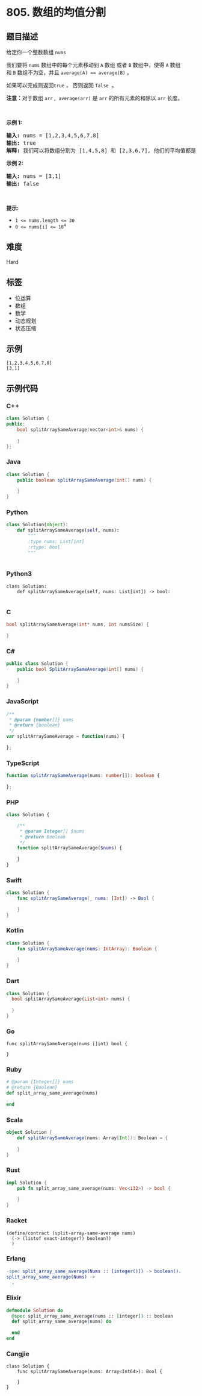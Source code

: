 # 805. 数组的均值分割

## 题目描述

<p>给定你一个整数数组<meta charset="UTF-8" />&nbsp;<code>nums</code></p>

<p>我们要将<meta charset="UTF-8" />&nbsp;<code>nums</code>&nbsp;数组中的每个元素移动到&nbsp;<code>A</code>&nbsp;数组 或者&nbsp;<code>B</code>&nbsp;数组中，使得&nbsp;<code>A</code>&nbsp;数组和<meta charset="UTF-8" />&nbsp;<code>B</code>&nbsp;数组不为空，并且<meta charset="UTF-8" />&nbsp;<code>average(A) == average(B)</code>&nbsp;。</p>

<p>如果可以完成则返回<code>true</code>&nbsp;， 否则返回 <code>false</code>&nbsp;&nbsp;。</p>

<p><strong>注意：</strong>对于数组<meta charset="UTF-8" />&nbsp;<code>arr</code>&nbsp;, <meta charset="UTF-8" />&nbsp;<code>average(arr)</code>&nbsp;是<meta charset="UTF-8" />&nbsp;<code>arr</code>&nbsp;的所有元素的和除以<meta charset="UTF-8" />&nbsp;<code>arr</code>&nbsp;长度。</p>

<p>&nbsp;</p>

<p><strong>示例 1:</strong></p>

<pre>
<strong>输入:</strong> nums = [1,2,3,4,5,6,7,8]
<strong>输出:</strong> true
<strong>解释: </strong>我们可以将数组分割为 [1,4,5,8] 和 [2,3,6,7], 他们的平均值都是4.5。
</pre>

<p><strong>示例 2:</strong></p>

<pre>
<strong>输入:</strong> nums = [3,1]
<strong>输出:</strong> false
</pre>

<p>&nbsp;</p>

<p><strong>提示:</strong></p>

<ul>
	<li><code>1 &lt;= nums.length &lt;= 30</code></li>
	<li><code>0 &lt;= nums[i] &lt;= 10<sup>4</sup></code></li>
</ul>


## 难度

Hard

## 标签

- 位运算
- 数组
- 数学
- 动态规划
- 状态压缩

## 示例

```
[1,2,3,4,5,6,7,8]
[3,1]
```

## 示例代码

### C++

```cpp
class Solution {
public:
    bool splitArraySameAverage(vector<int>& nums) {
        
    }
};
```

### Java

```java
class Solution {
    public boolean splitArraySameAverage(int[] nums) {
        
    }
}
```

### Python

```python
class Solution(object):
    def splitArraySameAverage(self, nums):
        """
        :type nums: List[int]
        :rtype: bool
        """
        
```

### Python3

```python3
class Solution:
    def splitArraySameAverage(self, nums: List[int]) -> bool:
        
```

### C

```c
bool splitArraySameAverage(int* nums, int numsSize) {
    
}
```

### C#

```csharp
public class Solution {
    public bool SplitArraySameAverage(int[] nums) {
        
    }
}
```

### JavaScript

```javascript
/**
 * @param {number[]} nums
 * @return {boolean}
 */
var splitArraySameAverage = function(nums) {
    
};
```

### TypeScript

```typescript
function splitArraySameAverage(nums: number[]): boolean {
    
};
```

### PHP

```php
class Solution {

    /**
     * @param Integer[] $nums
     * @return Boolean
     */
    function splitArraySameAverage($nums) {
        
    }
}
```

### Swift

```swift
class Solution {
    func splitArraySameAverage(_ nums: [Int]) -> Bool {
        
    }
}
```

### Kotlin

```kotlin
class Solution {
    fun splitArraySameAverage(nums: IntArray): Boolean {
        
    }
}
```

### Dart

```dart
class Solution {
  bool splitArraySameAverage(List<int> nums) {
    
  }
}
```

### Go

```golang
func splitArraySameAverage(nums []int) bool {
    
}
```

### Ruby

```ruby
# @param {Integer[]} nums
# @return {Boolean}
def split_array_same_average(nums)
    
end
```

### Scala

```scala
object Solution {
    def splitArraySameAverage(nums: Array[Int]): Boolean = {
        
    }
}
```

### Rust

```rust
impl Solution {
    pub fn split_array_same_average(nums: Vec<i32>) -> bool {
        
    }
}
```

### Racket

```racket
(define/contract (split-array-same-average nums)
  (-> (listof exact-integer?) boolean?)
  )
```

### Erlang

```erlang
-spec split_array_same_average(Nums :: [integer()]) -> boolean().
split_array_same_average(Nums) ->
  .
```

### Elixir

```elixir
defmodule Solution do
  @spec split_array_same_average(nums :: [integer]) :: boolean
  def split_array_same_average(nums) do
    
  end
end
```

### Cangjie

```cangjie
class Solution {
    func splitArraySameAverage(nums: Array<Int64>): Bool {

    }
}
```

